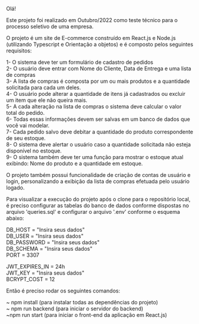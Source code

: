 Olá!

Este projeto foi realizado em Outubro/2022 como teste técnico para o processo seletivo de uma empresa.

O projeto é um site de E-commerce construído em React.js e Node.js (utilizando Typescript e Orientação a objetos) e é composto pelos seguintes requisitos:

1- O sistema deve ter um formulário de cadastro de pedidos <br/>
2- O usuário deve entrar com Nome do Cliente, Data de Entrega e uma lista de compras <br/>
3- A lista de compras é composta por um ou mais produtos e a quantidade solicitada para cada um deles. <br/>
4- O usuário pode alterar a quantidade de itens já cadastrados ou excluir um item que ele não queira mais. <br/>
5- A cada alteração na lista de compras o sistema deve calcular o valor total do pedido. <br/>
6- Todas essas informações devem ser salvas em um banco de dados que você vai modelar. <br/>
7- Cada pedido salvo deve debitar a quantidade do produto correspondente de seu estoque. <br/>
8- O sistema deve alertar o usuário caso a quantidade solicitada não esteja disponível no estoque. <br/>
9- O sistema também deve ter uma função para mostrar o estoque atual exibindo: Nome do produto e a quantidade em estoque. <br/>

O projeto também possui funcionalidade de criação de contas de usuário e login, personalizando a exibição da lista de compras efetuada pelo usuário logado. 

Para visualizar a execução do projeto após o clone para o repositório local, é preciso configurar as tabelas do banco de dados conforme dispostas no arquivo 'queries.sql' e configurar o arquivo '.env' conforme o esquema abaixo:

DB_HOST = "Insira seus dados" <br/>
DB_USER = "Insira seus dados" <br/>
DB_PASSWORD = "Insira seus dados" <br/>
DB_SCHEMA = "Insira seus dados" <br/>
PORT = 3307 <br/>

JWT_EXPIRES_IN = 24h <br/>
JWT_KEY = "Insira seus dados" <br/>
BCRYPT_COST = 12 <br/>

Então é preciso rodar os seguintes comandos:

~ npm install (para instalar todas as dependências do projeto) <br/>
~ npm run backend (para iniciar o servidor do backend) <br/>
~npm run start (para iniciar o front-end da aplicação em React.js) <br/>


